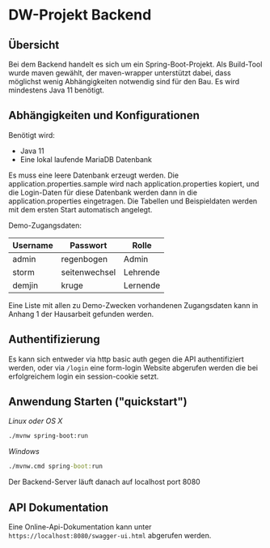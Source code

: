 # DW-Projekt Backend

## Übersicht

Bei dem Backend handelt es sich um ein Spring-Boot-Projekt. Als Build-Tool wurde maven gewählt, der maven-wrapper
unterstützt dabei, dass möglichst wenig Abhängigkeiten notwendig sind für den Bau. Es wird mindestens Java 11 
benötigt.

## Abhängigkeiten und Konfigurationen

Benötigt wird:

* Java 11
* Eine lokal laufende MariaDB Datenbank

Es muss eine leere Datenbank erzeugt werden. Die application.properties.sample wird nach application.properties kopiert,
und die Login-Daten für diese Datenbank werden dann in die application.properties eingetragen. Die Tabellen und Beispieldaten
werden mit dem ersten Start automatisch angelegt.

Demo-Zugangsdaten: 

| Username | Passwort      | Rolle    |
|----------|---------------|----------|
| admin    | regenbogen    | Admin    |
| storm    | seitenwechsel | Lehrende |
| demjin   | kruge         | Lernende |

Eine Liste mit allen zu Demo-Zwecken vorhandenen Zugangsdaten kann in Anhang 1 der Hausarbeit gefunden werden.

## Authentifizierung

Es kann sich entweder via http basic auth gegen die API authentifiziert werden, oder via `/login` eine form-login Website
abgerufen werden die bei erfolgreichem login ein session-cookie setzt.

## Anwendung Starten ("quickstart")

*Linux oder OS X*
```bash
./mvnw spring-boot:run
```

*Windows*
```cmd
./mvnw.cmd spring-boot:run
```

Der Backend-Server läuft danach auf localhost port 8080

## API Dokumentation
Eine Online-Api-Dokumentation kann unter `https://localhost:8080/swagger-ui.html` abgerufen werden.


